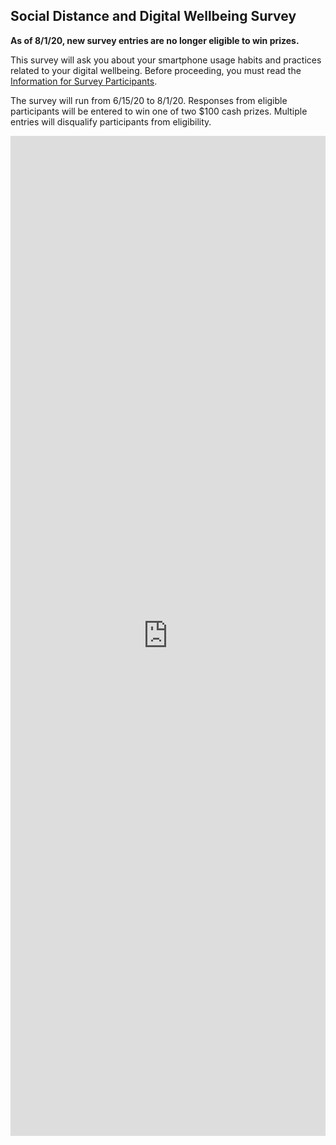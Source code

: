 ## Social Distance and Digital Wellbeing Survey

**As of 8/1/20, new survey entries are no longer eligible to win prizes.**

This survey will ask you about your smartphone usage habits and practices related to your digital wellbeing. Before proceeding, you must read the <a href="https://jacographer.github.io/survey-cover-letter/" target="_blank">Information for Survey Participants</a>.

The survey will run from 6/15/20 to 8/1/20. Responses from eligible participants will be entered to win one of two $100 cash prizes. Multiple entries will disqualify participants from eligibility.

<iframe src="https://docs.google.com/forms/d/e/1FAIpQLScHprI81IxtXUK3o8NYhYj7nhxhWHJhdBFGhz9K4AW8SwK-RQ/viewform?embedded=true" width="100%" height="1600" frameborder="0" marginheight="0" marginwidth="0" onload="window.parent.location='https://jacographer.com/survey/#social-distance-and-digital-wellbeing-survey';">Loading…</iframe>
